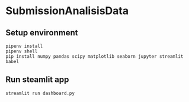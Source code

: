 # SubmissionAnalisisData

## Setup environment
```
pipenv install
pipenv shell
pip install numpy pandas scipy matplotlib seaborn jupyter streamlit babel
```

## Run steamlit app
```
streamlit run dashboard.py
```
